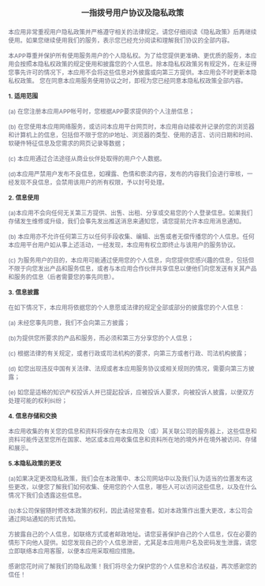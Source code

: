 <html>
<head>
  <meta http-equiv="Content-Type" content="text/html; charset=utf-8">
  <meta http-equiv="Content-Style-Type" content="text/css">
  <title></title>
  <meta name="Generator" content="Cocoa HTML Writer">
  <meta name="CocoaVersion" content="1894.2">
  </head>
<body>
  <p style="text-align:center;">
        <strong><span style="font-size:16px;"><span style="line-height:2;color:#333333;">一指拨号用户协议及隐私政策</span><span style="font-size:16px;line-height:2;"></span></span></strong>
    </p>
    <p>
        <span style="color:#67687A;font-size:12px;">本应用非常重视用户隐私政策并严格遵守相关的法律规定。请您仔细阅读《隐私政策》后再继续使用。如果您继续使用我们的服务，表示您已经充分阅读和理解我们协议的全部内容。</span>
    </p>
    <p>
        <span style="color:#67687A;font-size:12px;">本</span><span style="color:#67687A;font-size:12px;">APP</span><span style="color:#67687A;font-size:12px;">尊重并保护所有使用服务用户的个人隐私权。为了给您提供更准确、更优质的服务，本应用会按照本隐私权政策的规定使用和披露您的个人信息。除本隐私权政策另有规定外，在未征得您事先许可的情况下，本应用不会将这些信息对外披露或向第三方提供。本应用会不时更新本隐私权政策。&nbsp;您在同意本应用服务使用协议之时，即视为您已经同意本隐私权政策全部内容。</span>
    </p>
    <p>
        <b><strong><span style="color:#333333;font-size:12px;">1.&nbsp;</span></strong></b><strong><span style="color:#333333;font-size:12px;">适用范围</span></strong>
    </p>
    <p>
        <span style="color:#67687A;font-size:12px;">(a)&nbsp;在您注册本应用APP帐号时，您根据</span><span style="color:#67687A;font-size:12px;">APP</span><span style="color:#67687A;font-size:12px;">要求提供的个人注册信息；</span>
    </p>
    <p>
        <span style="color:#67687A;font-size:12px;">(b)&nbsp;在您使用本应用网络服务，或访问本应用平台网页时，本应用自动接收并记录的您的浏览器和计算机上的信息，包括但不限于您的IP地址、浏览器的类型、使用的语言、访问日期和时间、软硬件特征信息及您需求的网页记录等数据；</span>
    </p>
    <p>
        <span style="color:#67687A;font-size:12px;">(c)&nbsp;本应用通过合法途径从商业伙伴处取得的用户个人数据。</span>
    </p>
    <p>
        <span style="color:#67687A;font-size:12px;">(d)本应用严禁用户发布不良信息，如裸露、色情和亵渎内容，发布的内容我们会进行审核，一经发现不良信息，会禁用该用户的所有权限，予以封号处理。</span>
    </p>
    <p>
        <b><span style="color:#333333;font-size:12px;">2</span><strong><span style="color:#333333;font-size:12px;">.&nbsp;</span></strong></b><strong><span style="color:#333333;font-size:12px;">信息使用</span></strong>
    </p>
    <p>
        <span style="color:#67687A;font-size:12px;">(a)本应用不会向任何无关第三方提供、出售、出租、分享或交易您的个人登录信息。如果我们存储发生维修或升级，我们会事先发出推送消息来通知您，请您提前允许本应用消息通知。</span>
    </p>
    <p>
        <span style="color:#67687A;font-size:12px;">(b)&nbsp;本应用亦不允许任何第三方以任何手段收集、编辑、出售或者无偿传播您的个人信息。任何本应用平台用户如从事上述活动，一经发现，本应用有权立即终止与该用户的服务协议。</span>
    </p>
    <p>
        <span style="color:#67687A;font-size:12px;">(c)&nbsp;为服务用户的目的，本应用可能通过使用您的个人信息，向您提供您感兴趣的信息，包括但不限于向您发出产品和服务信息，或者与本应用合作伙伴共享信息以便他们向您发送有关其产品和服务的信息（后者需要您的事先同意）。</span>
    </p>
    <p>
        <b><strong><span style="color:#333333;font-size:12px;">3.&nbsp;</span></strong></b><strong><span style="color:#333333;font-size:12px;">信息披露</span></strong>
    </p>
    <p>
        <span style="color:#67687A;font-size:12px;">在如下情况下，本应用将依据您的个人意愿或法律的规定全部或部分的披露您的个人信息：</span>
    </p>
    <p>
        <span style="color:#67687A;font-size:12px;">(a)&nbsp;未经您事先同意，我们不会向第三方披露；</span>
    </p>
    <p>
        <span style="color:#67687A;font-size:12px;">(b)为提供您所要求的产品和服务，而必须和第三方分享您的个人信息；</span>
    </p>
    <p>
        <span style="color:#67687A;font-size:12px;">(c)&nbsp;根据法律的有关规定，或者行政或司法机构的要求，向第三方或者行政、司法机构披露；</span>
    </p>
    <p>
        <span style="color:#67687A;font-size:12px;">(d)&nbsp;如您出现违反中国有关法律、法规或者本应用服务协议或相关规则的情况，需要向第三方披露；</span>
    </p>
    <p>
        <span style="color:#67687A;font-size:12px;">(e)&nbsp;如您是适格的知识产权投诉人并已提起投诉，应被投诉人要求，向被投诉人披露，以便双方处理可能的权利纠纷；</span>
    </p>
    <p>
        <b><strong><span style="color:#333333;font-size:12px;">4.&nbsp;</span></strong></b><strong><span style="color:#333333;font-size:12px;">信息存储和交换</span></strong>
    </p>
    <p>
        <span style="color:#67687A;font-size:12px;">本应用收集的有关您的信息和资料将保存在本应用及（或）其关联公司的服务器上，这些信息和资料可能传送至您所在国家、地区或本应用收集信息和资料所在地的境外并在境外被访问、存储和展示。</span>
    </p>
    <p>
        <b><strong><span style="color:#333333;font-size:12px;">5.</span></strong></b><strong><span style="color:#333333;font-size:12px;">本隐私政策的更改</span></strong>
    </p>
    <p>
        <span style="color:#67687A;font-size:12px;">(a)如果决定更改隐私政策，我们会在本政策中、本公司网站中以及我们认为适当的位置发布这些更改，以便您了解我们如何收集、使用您的个人信息，哪些人可以访问这些信息，以及在什么情况下我们会透露这些信息。</span>
    </p>
    <p>
        <span style="color:#67687A;font-size:12px;">(b)本公司保留随时修改本政策的权利，因此请经常查看。如对本政策作出重大更改，本公司会通过网站通知的形式告知。</span>
    </p>
    <p>
        <span style="color:#67687A;font-size:12px;">方披露自己的个人信息，如联络方式或者邮政地址。请您妥善保护自己的个人信息，仅在必要的情形下向他人提供。如您发现自己的个人信息泄密，尤其是本应用用户名及密码发生泄露，请您立即联络本应用客服，以便本应用采取相应措施。</span>
    </p>
    <p>
        <span style="color:#67687A;font-size:12px;">感谢您花时间了解我们的隐私政策！我们将尽全力保护您的个人信息和合法权益，再次感谢您的信任！</span>
    </p>
    <p>
        <br />
    </p>
</body>
</html>
